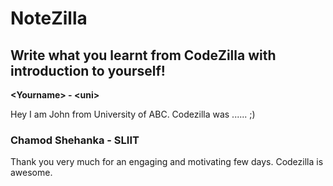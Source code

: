 # NoteZilla

## Write what you learnt from CodeZilla with introduction to yourself!

**&lt;Yourname&gt; - &lt;uni&gt;** 

Hey I am John from University of ABC. Codezilla was ...... ;) 

### Chamod Shehanka - SLIIT 
Thank you very much for an engaging and motivating few days. Codezilla is awesome.

